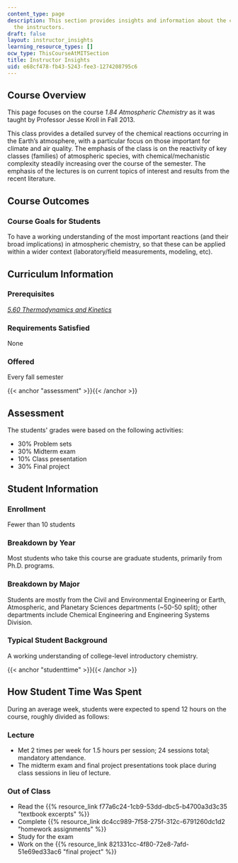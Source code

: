 ```yaml
---
content_type: page
description: This section provides insights and information about the course from
  the instructors.
draft: false
layout: instructor_insights
learning_resource_types: []
ocw_type: ThisCourseAtMITSection
title: Instructor Insights
uid: e68cf478-fb43-5243-fee3-1274208795c6
---
```

## Course Overview

This page focuses on the course _1.84 Atmospheric Chemistry_ as it was taught by Professor Jesse Kroll in Fall 2013.

This class provides a detailed survey of the chemical reactions occurring in the Earth’s atmosphere, with a particular focus on those important for climate and air quality. The emphasis of the class is on the reactivity of key classes (families) of atmospheric species, with chemical/mechanistic complexity steadily increasing over the course of the semester. The emphasis of the lectures is on current topics of interest and results from the recent literature.

## Course Outcomes

### Course Goals for Students

To have a working understanding of the most important reactions (and their broad implications) in atmospheric chemistry, so that these can be applied within a wider context (laboratory/field measurements, modeling, etc).

## Curriculum Information

### Prerequisites

[_5.60 Thermodynamics and Kinetics_](/courses/5-60-thermodynamics-kinetics-spring-2008)

### Requirements Satisfied

None

### Offered

Every fall semester

{{< anchor "assessment" >}}{{< /anchor >}}

## Assessment

The students' grades were based on the following activities:

- 30% Problem sets
- 30% Midterm exam
- 10% Class presentation
- 30% Final project

## Student Information

### Enrollment

Fewer than 10 students

### Breakdown by Year

Most students who take this course are graduate students, primarily from Ph.D. programs.

### Breakdown by Major

Students are mostly from the Civil and Environmental Engineering or Earth, Atmospheric, and Planetary Sciences departments (~50-50 split); other departments include Chemical Engineering and Engineering Systems Division.

### Typical Student Background

A working understanding of college-level introductory chemistry.

{{< anchor "studenttime" >}}{{< /anchor >}}

## How Student Time Was Spent

During an average week, students were expected to spend 12 hours on the course, roughly divided as follows:

### Lecture

- Met 2 times per week for 1.5 hours per session; 24 sessions total; mandatory attendance.
- The midterm exam and final project presentations took place during class sessions in lieu of lecture.

### Out of Class

- Read the {{% resource_link f77a6c24-1cb9-53dd-dbc5-b4700a3d3c35 "textbook excerpts" %}}
- Complete {{% resource_link dc4cc989-7f58-275f-312c-6791260dc1d2 "homework assignments" %}}
- Study for the exam
- Work on the {{% resource_link 821331cc-4f80-72e8-7afd-51e69ed33ac6 "final project" %}}